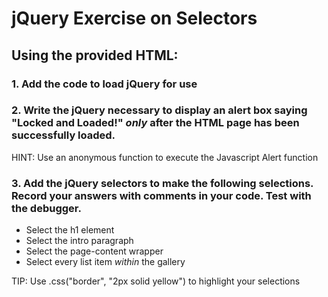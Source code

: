 # jQuery Exercise on Selectors

## Using the provided HTML:
### 1. Add the code to load jQuery for use

### 2. Write the jQuery necessary to display an alert box saying "Locked and Loaded!" *only* after the HTML page has been successfully loaded.

HINT: Use an anonymous function to execute the Javascript Alert function

### 3. Add the jQuery selectors to make the following selections. Record your answers with comments in your code. Test with the debugger.

* Select the h1 element
* Select the intro paragraph
* Select the page-content wrapper
* Select every list item *within* the gallery

TIP: Use .css("border", "2px solid yellow") to highlight your selections

<!--
	KEY: Simply amazing job Maddi! The most thorough and complete submission of the night.
	There isn't a single issue I can harp on :-P

	Spot on solution,well documented, and you actually put some thought into this and tried other approaches. PERFECT!
-->
